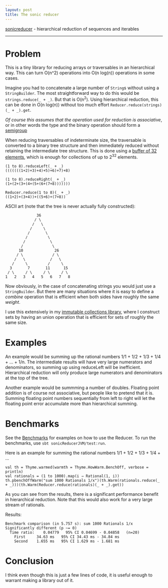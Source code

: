 ```yaml
---
layout: post
title: The sonic reducer
---
```


[sonicreducer](https://github.com/rklaehn/sonicreducer) - hierarchical reduction of sequences and iterables

-----

# Problem

This is a tiny library for reducing arrays or traversables in an hierarchical way. This can turn O(n^2) operations into O(n log(n)) operations in some cases.

Imagine you had to concatenate a large number of `String`s without using a `StringBuilder`. The most straightforward way to do this would be `strings.reduce(_ + _)`. But that is O(n<sup>2</sup>). Using hierarchical reduction, this can be done in O(n log(n)) without too much effort `Reducer.reduce(strings)(_ + _).get`.

*Of course this assumes that the operation used for reduction is associative*, or in other words the type and the binary operation should form a [semigroup](https://en.wikipedia.org/wiki/Semigroup)

When reducing traversables of indeterminate size, the traversable is converted to a binary tree structure and then immediately reduced without retaining the intermediate tree structure. This is done using a [buffer of 32 elements](https://github.com/rklaehn/sonicreducer/blob/e98fa6facfa55c8d323caa7e448dc651422124cc/src/main/scala/com/rklaehn/sonicreducer/Reducer.scala#L75), which is enough for collections of up to 2<sup>32</sup> elements.

```
(1 to 8).reduceLeft(_ + _)
(((((((1+2)+3)+4)+5)+6)+7)+8)

(1 to 8).reduceRight(_ + _)
(1+(2+(3+(4+(5+(6+(7+8)))))))

Reducer.reduce(1 to 8)(_ + _)
((1+2)+(3+4))+((5+6)+(7+8))
```

ASCII art (note that the tree is never actually fully constructed):
```
              36
             / \
            /   \
           /     \
          /       \
         /         \
        /           \
       /             \
      10              26
     / \             / \
    /   \           /   \
   /     \         /     \
  3       7       11      15
 / \     / \     / \     / \
1   2   3   4   5   6   7   8 
```

Now obviously, in the case of concatenating strings you would just use a `StringBuilder`. But there are many situations where it is easy to define a *combine* operation that is efficient when both sides have roughly the same *weight*.

I use this extensively in my [immutable collections library](http://rklaehn.github.io/2015/12/18/array-based-immutable-collections/), where I construct sets by having an union operation that is efficient for sets of roughly the same size.

# Examples

An example would be summing up the rational numbers 1/1 + 1/2 + 1/3 + 1/4 + ... + 1/n. The intermediate results will have very large numerators and denominators, so summing up using reduceLeft will be inefficient. Hierarchical reduction will only produce large numerators and denominators at the top of the tree.

Another example would be summming a number of doubles. Floating point addition is of course not associative, but people like to pretend that it is. Summing floating point numbers sequentially from left to right will let the floating point error accumulate more than hierarchical summing.

# Benchmarks

See the [Benchmarks](src/test/com/rklaehn/sonicreducer/SonicReducerBench.scala) for examples on how to use the Reducer. To run the benchmarks, use `sbt sonicReducerJVM/test:run`.

Here is an example for summing the rational numbers 1/1 + 1/2 + 1/3 + 1/4 + ...

```
val th = Thyme.warmed(warmth = Thyme.HowWarm.BenchOff, verbose = println)
val rationals = (1 to 1000).map(i ⇒ Rational(1, i))
th.pbenchOffWarm("sum 1000 Rationals 1/x")(th.Warm(rationals.reduce(_ + _)))(th.Warm(Reducer.reduce(rationals)(_ + _).get))
```

As you can see from the results, there is a significant performance benefit in hierarchical reduction. Note that this would also work for a very large stream of rationals.

Results:
```
Benchmark comparison (in 5.757 s): sum 1000 Rationals 1/x
Significantly different (p ~= 0)
  Time ratio:    0.04779   95% CI 0.04699 - 0.04858   (n=20)
    First     34.63 ms   95% CI 34.43 ms - 34.84 ms
    Second    1.655 ms   95% CI 1.629 ms - 1.681 ms
```

# Conclusion

I think even though this is just a few lines of code, it is useful enough to warrant making a library out of it.
